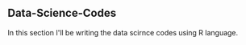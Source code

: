 ## Data-Science-Codes ##    

In this section I'll be writing the data scirnce codes using R language.      
 
 
